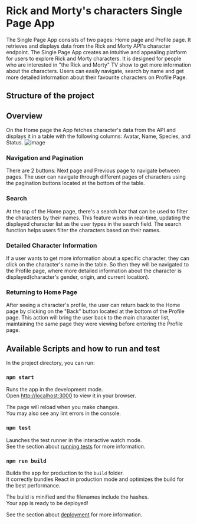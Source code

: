 # Rick and Morty's characters Single Page App
The Single Page App consists of two pages: Home page and Profile page. It retrieves and displays data from the Rick and Morty API's character endpoint. The Single Page App creates an intuitive and appealing platform for users to explore Rick and Morty characters. It is designed for people who are interested in "the Rick and Morty" TV show to get more information about the characters. Users can easily navigate, search by name and get more detailed information about their favourite characters on Profile Page.

## Structure of the project

## Overview
On the Home page the App fetches character's data from the API and displays it in a table with the following columns: Avatar, Name, Species, and Status.
![image](https://github.com/zhypargulk/genesys_task/assets/130022154/e7801ec2-1350-41cf-89ed-df05e4cba723)


### Navigation and Pagination

There are 2 buttons: Next page and Previous page to navigate between pages. The user can navigate through different pages of characters using the pagination buttons located at the bottom of the table.

### Search
At the top of the Home page, there's a search bar that can be used to filter the characters by their names. This feature works in real-time, updating the displayed character list as the user types in the search field. The search function helps users filter the characters based on their names.

### Detailed Character Information
If a user wants to get more information about a specific character, they can click on the character's name in the table. So then they will be navigated to the Profile page, where more detailed information about the character is displayed(character's gender, origin, and current location).

### Returning to Home Page
After seeing a character's profile, the user can return back to the Home page by clicking on the "Back" button located at the bottom of the Profile page. This action will bring the user back to the main character list, maintaining the same page they were viewing before entering the Profile page.

## Available Scripts and how to run and test 

In the project directory, you can run:

### `npm start`

Runs the app in the development mode.\
Open [http://localhost:3000](http://localhost:3000) to view it in your browser.

The page will reload when you make changes.\
You may also see any lint errors in the console.

### `npm test`

Launches the test runner in the interactive watch mode.\
See the section about [running tests](https://facebook.github.io/create-react-app/docs/running-tests) for more information.

### `npm run build`

Builds the app for production to the `build` folder.\
It correctly bundles React in production mode and optimizes the build for the best performance.

The build is minified and the filenames include the hashes.\
Your app is ready to be deployed!

See the section about [deployment](https://facebook.github.io/create-react-app/docs/deployment) for more information.

